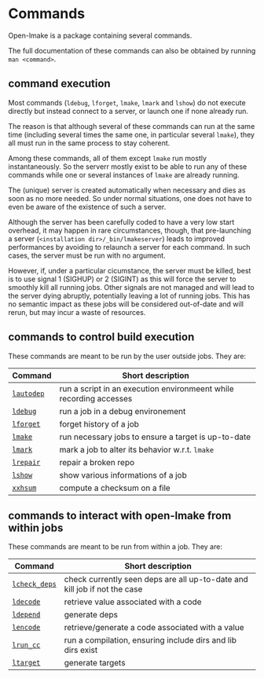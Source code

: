 <!-- This file is part of the open-lmake distribution (git@github.com:cesar-douady/open-lmake.git)-->
<!-- Copyright (c) 2023-2025 Doliam-->
<!-- This program is free software: you can redistribute/modify under the terms of the GPL-v3 (https://www.gnu.org/licenses/gpl-3.0.html).-->
<!-- This program is distributed WITHOUT ANY WARRANTY, without even the implied warranty of MERCHANTABILITY or FITNESS FOR A PARTICULAR PURPOSE.-->

# Commands

Open-lmake is a package containing several commands.

The full documentation of these commands can also be obtained by running `man <command>`.

## command execution

Most commands (`ldebug`, `lforget`, `lmake`, `lmark` and `lshow`) do not execute directly but instead connect to a server, or launch one if none already run.

The reason is that although several of these commands can run at the same time (including several times the same one, in particular several `lmake`), they all must run in the same process to
stay coherent.

Among these commands, all of them except `lmake` run mostly instantaneously. So the serverr mostly exist to be able to run any of these commands while one or several instances of `lmake` are
already running.

The (unique) server is created automatically when necessary and dies as soon as no more needed.
So under normal situations, one does not have to even be aware of the existence of such a server.

Although the server has been carefully coded to have a very low start overhead, it may happen in rare circumstances, though, that pre-launching a server (`<installation dir>/_bin/lmakeserver`)
leads to improved performances by avoiding to relaunch a server for each command.
In such cases, the server must be run with no argument.

However, if, under a particular cicumstance, the server must be killed, best is to use signal 1 (SIGHUP) or 2 (SIGINT) as this will force the server to smoothly kill all running jobs.
Other signals are not managed and will lead to the server dying abruptly, potentially leaving a lot of running jobs.
This has no semantic impact as these jobs will be considered out-of-date and will rerun, but may incur a waste of resources.

## commands to control build execution

These commands are meant to be run by the user outside jobs.
They are:

| Command                              | Short description                                                  |
|--------------------------------------|--------------------------------------------------------------------|
| [`lautodep`](man/man1/lautodep.html) | run a script in an execution environmeent while recording accesses |
| [`ldebug`](man/man1/ldebug.html)     | run a job in a debug environement                                  |
| [`lforget`](man/man1/lforget.html)   | forget history of a job                                            |
| [`lmake`](man/man1/lmake.html)       | run necessary jobs to ensure a target is up-to-date                |
| [`lmark`](man/man1/lmark.html)       | mark a job to alter its behavior w.r.t. `lmake`                    |
| [`lrepair`](man/man1/lrepair.html)   | repair a broken repo                                               |
| [`lshow`](man/man1/lshow.html)       | show various informations of a job                                 |
| [`xxhsum`](man/man1/xxhsum.html)     | compute a checksum on a file                                       |

## commands to interact with open-lmake from within jobs

These commands are meant to be run from within a job.
They are:

| Command                                    | Short description                                                         |
|--------------------------------------------|---------------------------------------------------------------------------|
| [`lcheck_deps`](man/man1/lcheck_deps.html) | check currently seen deps are all up-to-date and kill job if not the case |
| [`ldecode`](man/man1/ldecode.html)         | retrieve value associated with a code                                     |
| [`ldepend`](man/man1/ldepend.html)         | generate deps                                                             |
| [`lencode`](man/man1/lencode.html)         | retrieve/generate a code associated with a value                          |
| [`lrun_cc`](man/man1/lrun_cc.html)         | run a compilation, ensuring include dirs and lib dirs exist               |
| [`ltarget`](man/man1/ltarget.html)         | generate targets                                                          |
